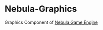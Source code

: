 Nebula-Graphics
===============

Graphics Component of [Nebula Game Engine](http://github.com/chuck1/Nebula)
